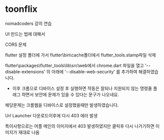 # toonflix

nomadcoders 강의 연습

UI 만드는 법에 대해서

CORS 문제 

flutter 설정 폴더에 가서 flutter\bin\cache폴더에서 flutter_tools.stamp파일 삭제

flutter\packages\flutter_tools\lib\src\web에서 chrome.dart 파일을 열고  '--disable-extensions' 의 아래에 '--disable-web-security' 를 추가하여 해결하였습니다.

* 이후 크롬으로 디바이스 설정 후 실행하면 작동은 잘되나 지원되지 않는 명령줄 플래그 하면서 보안에 문제가 있을 수 있다는 문구가 나오네요.

해당문제는 크롬웹을 디바이스로 설정했을때만 발생하였습니다.

Url Launcher 다운로드이후에 다시 403 에러 발생

특이사항으로는 어플 메인의 이미지에서 403 발생하였지만 클릭후 다시 나가기하면 이미지가 재대로 나옴